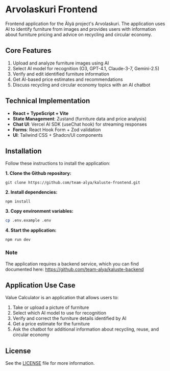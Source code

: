 # Arvolaskuri Frontend

Frontend application for the Älyä project's Arvolaskuri. The application uses AI to identify furniture from images and provides users with information about furniture pricing and advice on recycling and circular economy.

## Core Features

1. Upload and analyze furniture images using AI
2. Select AI model for recognition (O3, GPT-4.1, Claude-3-7, Gemini-2.5)
3. Verify and edit identified furniture information
4. Get AI-based price estimates and recommendations
5. Discuss recycling and circular economy topics with an AI chatbot

## Technical Implementation

- **React + TypeScript + Vite**
- **State Management**: Zustand (furniture data and price analysis)
- **Chat UI**: Vercel AI SDK (useChat hook) for streaming responses
- **Forms**: React Hook Form + Zod validation
- **UI**: Tailwind CSS + Shadcn/UI components

## Installation

Follow these instructions to install the application:

**1. Clone the Github repository:**

```
git clone https://github.com/team-alya/kaluste-frontend.git
```

**2. Install dependencies:**

```
npm install
```

**3. Copy environment variables:**

```bash
cp .env.example .env
```

**4. Start the application:**

```
npm run dev
```

### Note

The application requires a backend service, which you can find documented here:
https://github.com/team-alya/kaluste-backend

## Application Use Case

Value Calculator is an application that allows users to:

1. Take or upload a picture of furniture
2. Select which AI model to use for recognition
3. Verify and correct the furniture details identified by AI
4. Get a price estimate for the furniture
5. Ask the chatbot for additional information about recycling, reuse, and circular economy

## License

See the [LICENSE](LICENSE) file for more information.
